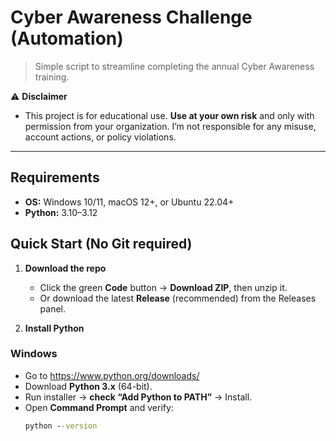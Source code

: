# Cyber Awareness Challenge (Automation)

> Simple script to streamline completing the annual Cyber Awareness training.

⚠️ **Disclaimer**
- This project is for educational use.  **Use at your own risk** and only with permission from your organization. I’m not responsible for any misuse, account actions, or policy violations.

---

## Requirements

- **OS:** Windows 10/11, macOS 12+, or Ubuntu 22.04+
- **Python:** 3.10–3.12

## Quick Start (No Git required)

1) **Download the repo**
   - Click the green **Code** button → **Download ZIP**, then unzip it.
   - Or download the latest **Release** (recommended) from the Releases panel.

2) **Install Python**

### Windows
- Go to https://www.python.org/downloads/
- Download **Python 3.x** (64-bit).
- Run installer → **check “Add Python to PATH”** → Install.
- Open **Command Prompt** and verify:
  ```bat
  python --version

